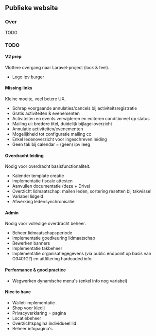 ## Publieke website
### Over
TODO
### TODO
#### V2 prep
Vlottere overgang naar Laravel-project (look & feel).
- Logo ipv burger

#### Missing links
Kleine moeite, veel betere UX.
- Schrap voorgaande annulaties/cancels bij activiteitsregistratie
- Gratis activiteiten & evenementen
- Activiteiten en events verwijderen en editeren conditioneel op status
- Mailing ui: bredere titel, duidelijk bijlage-overzicht
- Annulatie activiteiten/evenementen
- Mogelijkheid tot configuratie mailing cc
- Enkel ledenoverzicht voor ingeschreven leiding
- Geen tak bij calendar = (geen) ipv leeg

#### Overdracht leiding
Nodig voor overdracht basisfunctionaliteit.
- Kalender template creatie
- Implementatie fiscale attesten
- Aanvullen documentatie (deze + Drive)
- Overzicht lidmaatschap: mailen leden, sortering resetten bij takwissel
- Variabel lidgeld
- Afwerking ledensynchronisatie

#### Admin
Nodig voor volledige overdracht beheer.
- Beheer lidmaatschapsperiode
- Implementatie goedkeuring lidmaatschap
- Bewerken banners
- Implementatie takbeheer
- Implementatie organisatiegegevens (via public endpoint op basis van O3401G?) en uitfiltering hardcoded info

#### Performance & good practice
- Wegwerken dynamische menu's (enkel info nog variabel)

#### Nice to have
- Wallet-implementatie
- Shop voor kledij
- Privacyverklaring = pagina
- Locatiebeheer
- Overzichtspagina individueel lid
- Beheer infopagina's
